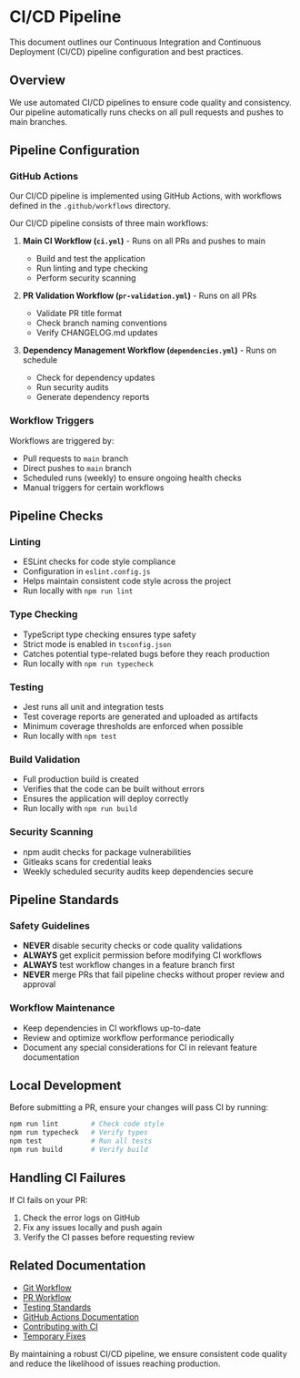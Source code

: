 # CI/CD Pipeline

This document outlines our Continuous Integration and Continuous Deployment (CI/CD) pipeline configuration and best practices.

## Overview

We use automated CI/CD pipelines to ensure code quality and consistency. Our pipeline automatically runs checks on all pull requests and pushes to main branches.

## Pipeline Configuration

### GitHub Actions

Our CI/CD pipeline is implemented using GitHub Actions, with workflows defined in the `.github/workflows` directory.

Our CI/CD pipeline consists of three main workflows:

1. **Main CI Workflow (`ci.yml`)** - Runs on all PRs and pushes to main
   - Build and test the application
   - Run linting and type checking
   - Perform security scanning

2. **PR Validation Workflow (`pr-validation.yml`)** - Runs on all PRs
   - Validate PR title format
   - Check branch naming conventions
   - Verify CHANGELOG.md updates

3. **Dependency Management Workflow (`dependencies.yml`)** - Runs on schedule
   - Check for dependency updates
   - Run security audits
   - Generate dependency reports

### Workflow Triggers

Workflows are triggered by:

- Pull requests to `main` branch
- Direct pushes to `main` branch
- Scheduled runs (weekly) to ensure ongoing health checks
- Manual triggers for certain workflows

## Pipeline Checks

### Linting

- ESLint checks for code style compliance
- Configuration in `eslint.config.js`
- Helps maintain consistent code style across the project
- Run locally with `npm run lint`

### Type Checking

- TypeScript type checking ensures type safety
- Strict mode is enabled in `tsconfig.json`
- Catches potential type-related bugs before they reach production
- Run locally with `npm run typecheck`

### Testing

- Jest runs all unit and integration tests
- Test coverage reports are generated and uploaded as artifacts
- Minimum coverage thresholds are enforced when possible
- Run locally with `npm test`

### Build Validation

- Full production build is created
- Verifies that the code can be built without errors
- Ensures the application will deploy correctly
- Run locally with `npm run build`

### Security Scanning

- npm audit checks for package vulnerabilities
- Gitleaks scans for credential leaks
- Weekly scheduled security audits keep dependencies secure

## Pipeline Standards

### Safety Guidelines

- **NEVER** disable security checks or code quality validations
- **ALWAYS** get explicit permission before modifying CI workflows
- **ALWAYS** test workflow changes in a feature branch first
- **NEVER** merge PRs that fail pipeline checks without proper review and approval

### Workflow Maintenance

- Keep dependencies in CI workflows up-to-date
- Review and optimize workflow performance periodically
- Document any special considerations for CI in relevant feature documentation

## Local Development

Before submitting a PR, ensure your changes will pass CI by running:

```bash
npm run lint        # Check code style
npm run typecheck   # Verify types
npm test            # Run all tests
npm run build       # Verify build
```

## Handling CI Failures

If CI fails on your PR:

1. Check the error logs on GitHub
2. Fix any issues locally and push again
3. Verify the CI passes before requesting review

## Related Documentation

- [Git Workflow](/docs/processes/git/git-workflow.md)
- [PR Workflow](/docs/processes/pr-workflow.md)
- [Testing Standards](/docs/processes/code-quality/testing-standards.md)
- [GitHub Actions Documentation](/docs/features/github-actions/summary.md)
- [Contributing with CI](/docs/features/github-actions/contributing-with-ci.md)
- [Temporary Fixes](/docs/features/github-actions/temporary-fixes.md)

By maintaining a robust CI/CD pipeline, we ensure consistent code quality and reduce the likelihood of issues reaching production.